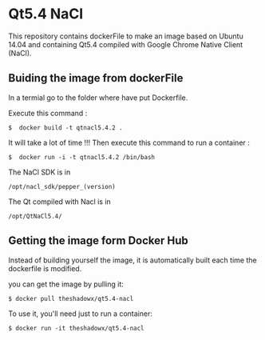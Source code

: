 # Qt5.4 NaCl
This repository contains dockerFile to make an image based on Ubuntu 14.04 and containing Qt5.4 compiled with Google Chrome Native Client (NaCl).

## Buiding the image from dockerFile
In a termial go to the folder where have put Dockerfile.

Execute this command : 

  ```
  $  docker build -t qtnacl5.4.2 .
  ```
It will take a lot of time !!!
Then execute this command to run a container :

  ```
  $  docker run -i -t qtnacl5.4.2 /bin/bash
  ```
  
The NaCl SDK is in
  ```
  /opt/nacl_sdk/pepper_(version)
  ```
The Qt compiled with Nacl is in
  ```
  /opt/QtNaCl5.4/
  ```
## Getting the image form Docker Hub
Instead of building yourself the image, it is automatically built each time the dockerfile is modified.

you can get the image by pulling it:

```
$ docker pull theshadowx/qt5.4-nacl
```

To use it, you'll need just to run a container:

```
$ docker run -it theshadowx/qt5.4-nacl
```
